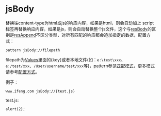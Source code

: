 # jsBody

替换往content-type为html或js的响应内容，如果是html，则会自动加上 script 标签再替换响应内容，如果是js，则会自动替换整个js文件，这个与[resBody](resBody.html)的区别是[resAppend](resBody.html)不区分类型，对所有匹配的响应都会追加指定的数据，配置方式：

	pattern jsBody://filepath

filepath为[Values](http://local.whistlejs.com/#values)里面的{key}或者本地文件(如：`e:\test\xxx`、`e:/test/xxx`、`/User/username/test/xxx`等)，pattern参见[匹配模式](../pattern.html)，更多模式请参考[配置方式](../mode.html)。

例子：

	www.ifeng.com jsBody://{test.js}

test.js:

	alert(2);
